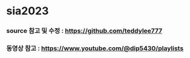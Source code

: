 # sia2023
### source 참고 및 수정 : https://github.com/teddylee777 
### 동영상 참고 : https://www.youtube.com/@dip5430/playlists
